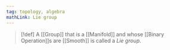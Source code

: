 ```yaml
---
tag: topology, algebra
mathLink: Lie group
---
```

>[!def]
>A [[Group]] that is a [[Manifold]] and whose [[Binary Operation]]s are [[Smooth]] is called a *Lie group*.

